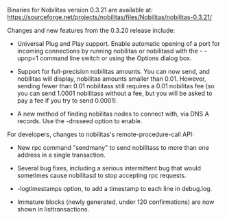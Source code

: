 Binaries for Nobilitas version 0.3.21 are available at:
  https://sourceforge.net/projects/nobilitas/files/Nobilitas/nobilitas-0.3.21/

Changes and new features from the 0.3.20 release include:

* Universal Plug and Play support.  Enable automatic opening of a port for incoming connections by running nobilitas or nobilitasd with the - -upnp=1 command line switch or using the Options dialog box.

* Support for full-precision nobilitas amounts.  You can now send, and nobilitas will display, nobilitas amounts smaller than 0.01.  However, sending fewer than 0.01 nobilitass still requires a 0.01 nobilitas fee (so you can send 1.0001 nobilitass without a fee, but you will be asked to pay a fee if you try to send 0.0001).

* A new method of finding nobilitas nodes to connect with, via DNS A records. Use the -dnsseed option to enable.

For developers, changes to nobilitas's remote-procedure-call API:

* New rpc command "sendmany" to send nobilitass to more than one address in a single transaction.

* Several bug fixes, including a serious intermittent bug that would sometimes cause nobilitasd to stop accepting rpc requests. 

* -logtimestamps option, to add a timestamp to each line in debug.log.

* Immature blocks (newly generated, under 120 confirmations) are now shown in listtransactions.
